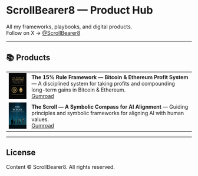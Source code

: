 # ScrollBearer8 — Product Hub

All my frameworks, playbooks, and digital products.  
Follow on X → [@ScrollBearer8](https://x.com/ScrollBearer8)

---

## 📚 Products

| | |
|---|---|
| <img src="img/cover15rule.png" width="140" alt="The 15% Rule cover"> | **The 15% Rule Framework — Bitcoin & Ethereum Profit System** — A disciplined system for taking profits and compounding long-term gains in Bitcoin & Ethereum. <br> [Gumroad](https://scrollbearer8.gumroad.com/l/rjmics) |
| <img src="img/thescroll.png" width="140" alt="The Scroll cover"> | **The Scroll — A Symbolic Compass for AI Alignment** — Guiding principles and symbolic frameworks for aligning AI with human values. <br> [Gumroad](https://scrollbearer8.gumroad.com/your-scroll-slug) |


---

## License
Content © ScrollBearer8. All rights reserved.

